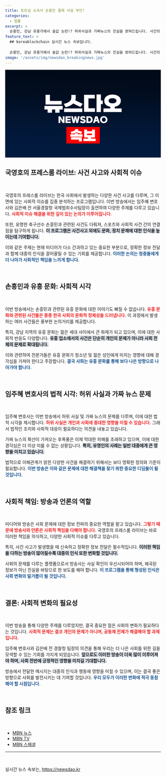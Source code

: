 ```yaml
---
title: 토트넘 소속사 손흥민 결제 사실 부인!
categories:
  - 법률
excerpt: >
  손흥민, 강남 유흥가에서 술값 논란!? 허위사실과 가짜뉴스의 진실을 밝혀드립니다. 사건의 이면을 파헤친 임주혜 변호사와 김은배 전 팀장의 심층 분석을 놓치지 마세요!
feature_text: >
  ## koreablockchain 실시간 뉴스 속보입니다.

  손흥민, 강남 유흥가에서 술값 논란!? 허위사실과 가짜뉴스의 진실을 밝혀드립니다. 사건의 이면을 파헤친 임주혜 변호사와 김은배 전 팀장의 심층 분석을 놓치지 마세요!
image: '/assets/img/newsdao_breakingnews.jpg'
---
```


<p><img src="/assets/img/newsdao_breakingnews.jpg" alt="koreablockchain 속보" /></p>

<h2 data-ke-size="size26">국영호의 프레스룸 라이브: 사건 사고와 사회적 이슈</h2>

<p data-ke-size="size16">&nbsp;</p>

<p>국영호의 프레스룸 라이브는 한국 사회에서 발생하는 다양한 사건 사고를 다루며, 그 이면에 있는 사회적 이슈를 집중 분석하는 프로그램입니다. 이번 방송에서는 임주혜 변호사와 김은배 전 서울경찰청 국제범죄수사팀장이 출연하여 다양한 주제를 다루고 있습니다. <b><span style="color: #ee2323;">사회적 이슈 해결을 위한 깊이 있는 논의가 이루어집니다.</span></b> </p>

<p>또한, 유명한 축구선수 손흥민과 관련된 사건도 다뤄져, 스포츠와 사회적 사건 간의 연결점을 탐구하게 됩니다. <b><span style="background-color: #21538527;">이 프로그램은 사건사고 외에도 문화, 정치 문제에 대한 인식을 높이는데 기여합니다.</span></b> </p>

<p>이와 같은 주제는 현재 미디어가 다소 간과하고 있는 중요한 부분으로, 정확한 정보 전달과 함께 대중의 인식을 끌어올릴 수 있는 기회를 제공합니다. <b><span style="color: #1a5490;">이러한 논의는 청중들에게 더 나아가 사회적인 책임을 느끼게 합니다.</span></b> </p>

<p data-ke-size="size16">&nbsp;</p>

<h2 data-ke-size="size26">손흥민과 유흥 문화: 사회적 시각</h2>

<p data-ke-size="size16">&nbsp;</p>

<p>이번 방송에서는 손흥민과 관련된 유흥 문화에 대한 이야기도 빠질 수 없습니다. <b><span style="color: #ee2323;">유흥 문화와 관련된 사건들은 종종 한국 사회의 문화적 정체성을 드러냅니다.</span></b> 이 과정에서 발생하는 여러 사건들은 풍부한 논의거리를 제공합니다.</p>

<p>특히, 강남 지역의 유흥 문화는 젊은 세대 사이에서 큰 화제가 되고 있으며, 이에 대한 사회적 반응도 다양합니다. <b><span style="background-color: #21538527;">유흥 업소에서의 사건은 단순히 개인의 문제가 아니라 사회 전체의 문제로 확대됩니다.</span></b> </p>

<p>이와 관련하여 전문가들은 유흥 문화가 청소년 및 젊은 성인에게 미치는 영향에 대해 경각심을 가져야 한다고 주장합니다. <b><span style="color: #1a5490;">결국 사회는 유흥 문화를 통해 보다 나은 방향으로 나아가야 합니다.</span></b> </p>

<p data-ke-size="size16">&nbsp;</p>

<h2 data-ke-size="size26">임주혜 변호사의 법적 시각: 허위 사실과 가짜 뉴스 문제</h2>

<p data-ke-size="size16">&nbsp;</p>

<p>임주혜 변호사는 이번 방송에서 허위 사실 및 가짜 뉴스의 문제를 다루며, 이에 대한 법적 시각을 제시합니다. <b><span style="color: #ee2323;">허위 사실은 개인과 사회에 중대한 영향을 미칠 수 있습니다.</span></b> 그래서 법적인 조치와 사회적 대응이 필요하다는 의견을 내놓고 있습니다.</p>

<p>가짜 뉴스의 확산이 가져오는 후폭풍은 이제 막대한 피해를 초래하고 있으며, 이에 대한 경각심은 더 이상 미룰 수 없는 상황입니다. <b><span style="background-color: #21538527;">특히, 유명인의 사례는 일반 대중에게 큰 영향을 미치고 있습니다.</span></b> </p>

<p>법적으로 이해관계가 얽힌 다양한 사건을 해결하기 위해서는 보다 명확한 정의와 기준이 필요합니다. <b><span style="color: #1a5490;">이번 방송은 이와 같은 문제에 대한 해결책을 찾기 위한 중요한 디딤돌이 될 것입니다.</span></b> </p>

<p data-ke-size="size16">&nbsp;</p>

<h2 data-ke-size="size26">사회적 책임: 방송과 언론의 역할</h2>

<p data-ke-size="size16">&nbsp;</p>

<p>미디어와 방송은 사회 문제에 대한 정보 전파의 중요한 역할을 맡고 있습니다. <b><span style="color: #ee2323;">그렇기 때문에 방송사와 언론은 사회적 책임을 다해야 합니다.</span></b> 국영호의 프레스룸 라이브는 바로 이러한 책임을 의식하고, 다양한 사회적 이슈를 다루고 있습니다.</p>

<p>특히, 사건 사고가 발생했을 때 신속하고 정확한 정보 전달은 필수적입니다. <b><span style="background-color: #21538527;">이러한 책임을 다하는 방송이 많아질수록 대중의 인식 또한 변화할 것입니다.</span></b> </p>

<p>사회의 문제를 다루는 플랫폼으로서 방송사는 사실 확인이 우선시되어야 하며, 왜곡된 정보가 아닌 진실을 바탕으로 한 보도를 해야 합니다. <b><span style="color: #1a5490;">이 프로그램을 통해 형성된 인식은 사회 변화의 밑거름이 될 것입니다.</span></b> </p>

<p data-ke-size="size16">&nbsp;</p>

<h2 data-ke-size="size26">결론: 사회적 변화의 필요성</h2>

<p data-ke-size="size16">&nbsp;</p>

<p>이번 방송을 통해 다양한 주제를 다루었지만, 결국 중요한 점은 사회의 변화가 필요하다는 것입니다. <b><span style="color: #ee2323;">사회적 문제는 결코 개인의 문제가 아니며, 공동체 전체가 해결해야 할 과제입니다.</span></b> </p>

<p>임주혜 변호사와 김은배 전 경찰청 팀장의 의견을 통해 우리는 더 나은 사회를 위한 길을 모색할 수 있는 기회를 가지게 되었습니다. <b><span style="background-color: #21538527;">앞으로도 이러한 방송이 더욱 많이 이루어져야 하며, 사회 전반에 긍정적인 영향을 미치길 기대합니다.</span></b> </p>

<p>방송에서 전달한 메시지는 대중의 인식과 행동에 영향을 미칠 수 있으며, 이는 결국 좋은 방향으로 사회를 발전시키는 데 기여할 것입니다. <b><span style="color: #1a5490;">우리 모두가 이러한 변화에 적극 동참해야 할 시점입니다.</span></b> </p>

<p data-ke-size="size16">&nbsp;</p>

<h2 data-ke-size="size26">참조 링크</h2>

<p data-ke-size="size16">&nbsp;</p>

<ul>
    <li><a href="https://www.mbn.co.kr/news/">
        MBN 뉴스
    </a></li>
    <li><a href="https://www.mbn.co.kr/tv/">
        MBN TV
    </a></li>
    <li><a href="https://www.mbn.co.kr/special/">
        MBN 스페셜
    </a></li>
</ul>

<hr>

<p data-ke-size="size16">&nbsp;</p>
실시간 뉴스 속보는, <a href="https://newsdao.kr" rel="dofollow">https://newsdao.kr</a>


